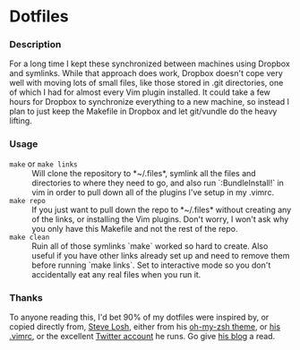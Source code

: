 # Dotfiles

### Description

For a long time I kept these synchronized between machines using Dropbox and
symlinks. While that approach does work, Dropbox doesn't cope very well with
moving lots of small files, like those stored in .git directories, one of which
I had for almost every Vim plugin installed. It could take a few hours for
Dropbox to synchronize everything to a new machine, so instead I plan to just
keep the Makefile in Dropbox and let git/vundle do the heavy lifting.

### Usage

<dl>
<dt><code>make</code> or <code>make links</code></dt>
<dd>
Will clone the repository to *~/.files*, symlink all the files and directories
to where they need to go, and also run `:BundleInstall!` in vim in order to
pull down all of the plugins I've setup in my .vimrc.
</dd>
<dt><code>make repo</code></dt>
<dd>
If you just want to pull down the repo to *~/.files* without creating any of
the links, or installing the Vim plugins. Don't worry, I won't ask why you only
have this Makefile and not the rest of the repo.
</dd>
<dt><code>make clean</code></dt>
<dd>
Ruin all of those symlinks `make` worked so hard to create. Also useful if
you have other links already set up and need to remove them before running
`make links`. Set to interactive mode so you don't accidentally eat any real
files when you run it.
</dd>
</dl>

### Thanks

To anyone reading this, I'd bet 90% of my dotfiles were inspired by, or copied
directly from, [Steve Losh](http://stevelosh.com/), either from his [oh-my-zsh
theme](http://stevelosh.com/blog/2010/02/my-extravagant-zsh-prompt/), or
[his .vimrc](http://stevelosh.com/blog/2010/09/coming-home-to-vim/), or the
excellent [Twitter account](https://twitter.com/dotvimrc) he runs. Go give [his
blog](http://stevelosh.com/blog/) a read.

